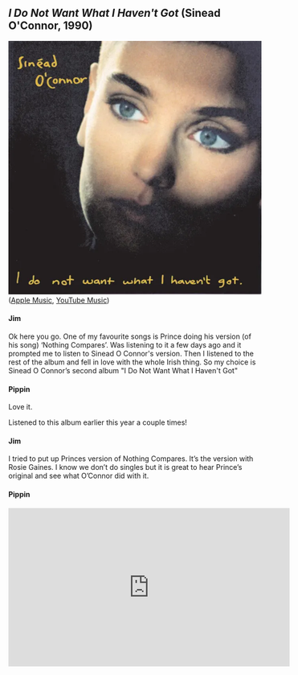 ## *I Do Not Want What I Haven't Got* (Sinead O'Connor, 1990)

![I Do Not Want What I Haven't Got](../assets/covers/i-do-not-want-what-i-havent-got.png)  
([Apple Music](https://music.apple.com/us/album/i-do-not-want-what-i-havent-got/1629185300), [YouTube Music](https://music.youtube.com/playlist?list=OLAK5uy_lZU86NH2Tc8yXnHlsEH1uDVpK7g76e0cE))

#### Jim

Ok here you go. One of my favourite songs is Prince doing his version (of his song) ‘Nothing Compares’. Was listening to it a few days ago and it prompted me to listen to Sinead O Connor's version. Then I listened to the rest of the album and fell in love with the whole Irish thing. So my choice is Sinead O Connor’s second album "I Do Not Want What I Haven't Got"

#### Pippin

Love it.

Listened to this album earlier this year a couple times!

#### Jim

I tried to put up Princes version of Nothing Compares. It’s the version with Rosie Gaines. I know we don’t do singles but it is great to hear Prince’s original and see what O’Connor did with it.

#### Pippin

<iframe width="560" height="315" src="https://www.youtube.com/embed/gXdv1zYFmtU?si=pt0ErGfe0aTwGVVd" title="YouTube video player" frameborder="0" allow="accelerometer; autoplay; clipboard-write; encrypted-media; gyroscope; picture-in-picture; web-share" referrerpolicy="strict-origin-when-cross-origin" allowfullscreen></iframe>
